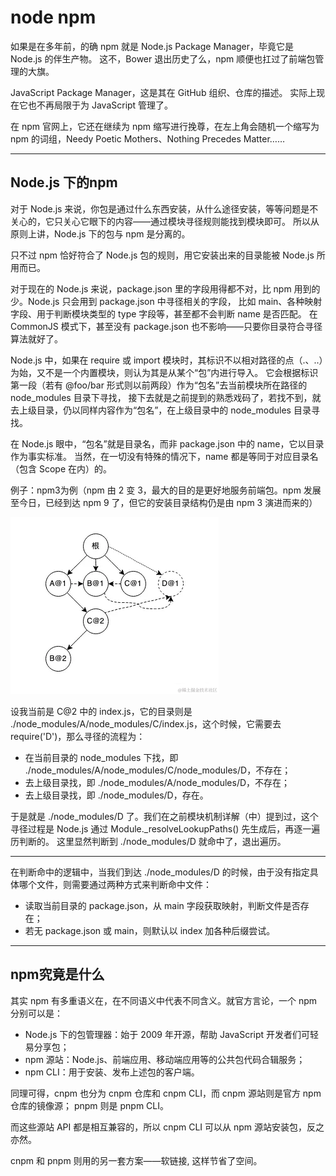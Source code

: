 # node npm
如果是在多年前，的确 npm 就是 Node.js Package Manager，毕竟它是 Node.js 的伴生产物。
这不，Bower 退出历史了么，npm 顺便也扛过了前端包管理的大旗。

JavaScript Package Manager，这是其在 GitHub 组织、仓库的描述。
实际上现在它也不再局限于为 JavaScript 管理了。

在 npm 官网上，它还在继续为 npm 缩写进行挽尊，在左上角会随机一个缩写为 npm 的词组，Needy Poetic Mothers、Nothing Precedes Matter……

---

## Node.js 下的npm
对于 Node.js 来说，你包是通过什么东西安装，从什么途径安装，等等问题是不关心的，它只关心它眼下的内容——通过模块寻径规则能找到模块即可。
所以从原则上讲，Node.js 下的包与 npm 是分离的。

只不过 npm 恰好符合了 Node.js 包的规则，用它安装出来的目录能被 Node.js 所用而已。

对于现在的 Node.js 来说，package.json 里的字段用得都不对，比 npm 用到的少。Node.js 只会用到 package.json 中寻径相关的字段，
比如 main、各种映射字段、用于判断模块类型的 type 字段等，甚至都不会判断 name 是否匹配。
在 CommonJS 模式下，甚至没有 package.json 也不影响——只要你目录符合寻径算法就好了。


Node.js 中，如果在 require 或 import 模块时，其标识不以相对路径的点（.、..）为始，又不是一个内置模块，则认为其是从某个“包”内进行导入。
它会根据标识第一段（若有 @foo/bar 形式则以前两段）作为“包名”去当前模块所在路径的 node_modules 目录下寻找，
接下去就是之前提到的熟悉戏码了，若找不到，就去上级目录，仍以同样内容作为“包名”，在上级目录中的 node_modules 目录寻找。

在 Node.js 眼中，“包名”就是目录名，而非 package.json 中的 name，它以目录作为事实标准。
当然，在一切没有特殊的情况下，name 都是等同于对应目录名（包含 Scope 在内）的。


例子：npm3为例（npm 由 2 变 3，最大的目的是更好地服务前端包。npm 发展至今日，已经到达 npm 9 了，但它的安装目录结构仍是由 npm 3 演进而来的）

![npm包依赖示意图](./assets/npm包依赖示意图.awebp)

设我当前是 C@2 中的 index.js，它的目录则是 ./node_modules/A/node_modules/C/index.js，这个时候，它需要去 require('D')，那么寻径的流程为：
- 在当前目录的 node_modules 下找，即 ./node_modules/A/node_modules/C/node_modules/D，不存在；
- 去上级目录找，即 ./node_modules/A/node_modules/D，不存在；
- 去上级目录找，即 ./node_modules/D，存在。
  
于是就是 ./node_modules/D 了。我们在之前模块机制详解（中）提到过，这个寻径过程是 Node.js 通过 Module._resolveLookupPaths() 先生成后，再逐一遍历判断的。
这里显然判断到 ./node_modules/D 就命中了，退出遍历。

---

在判断命中的逻辑中，当我们到达 ./node_modules/D 的时候，由于没有指定具体哪个文件，则需要通过两种方式来判断命中文件：
- 读取当前目录的 package.json，从 main 字段获取映射，判断文件是否存在；
- 若无 package.json 或 main，则默认以 index 加各种后缀尝试。

---

## npm究竟是什么
其实 npm 有多重语义在，在不同语义中代表不同含义。就官方言论，一个 npm 分别可以是：
- Node.js 下的包管理器：始于 2009 年开源，帮助 JavaScript 开发者们可轻易分享包；
- npm 源站：Node.js、前端应用、移动端应用等的公共包代码合辑服务；
- npm CLI：用于安装、发布上述包的客户端。

同理可得，cnpm 也分为 cnpm 仓库和 cnpm CLI，而 cnpm 源站则是官方 npm 仓库的镜像源；
pnpm 则是 pnpm CLI。

而这些源站 API 都是相互兼容的，所以 cnpm CLI 可以从 npm 源站安装包，反之亦然。

cnpm 和 pnpm 则用的另一套方案——软链接, 这样节省了空间。